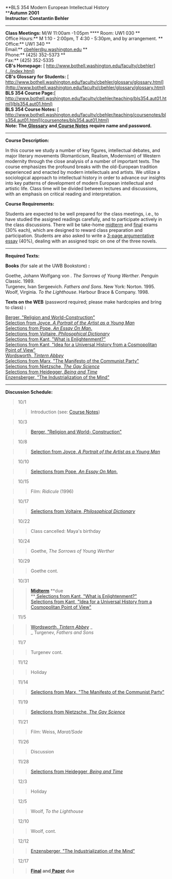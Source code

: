 **BLS 354 Modern European Intellectual History  
****Autumn 2001**  
**Instructor: Constantin Behler**

* * *

**Class Meetings:** M/W 11:00am -1:05pm **** Room: UW1 030 **  
Office Hours:** M 1:10 - 2:00pm, T 4:30 - 5:30pm, and by arrangement. **  
Office:** UW1 340 **  
Email:** [ cbehler@u.washington.edu](mailto:cbehler@u.washington.edu) **  
Phone:** (425) 352-5373 **  
Fax:** (425) 352-5335  
**CB's Homepage:** [
http://www.bothell.washington.edu/faculty/cbehler](../index.html)  
**CB's Glossary for Students:** [
http://www.bothell.washington.edu/faculty/cbehler/glossary/glossary.html](http://www.bothell.washington.edu/faculty/cbehler/glossary/glossary.html)  
**BLS 354 Course Page:**[
http://www.bothell.washington.edu/faculty/cbehler/teaching/bls354.aut01.html](bls354.aut01.html)  
**BLS 354 Course Notes:** [
http://www.bothell.washington.edu/faculty/cbehler/teaching/coursenotes/bls354.aut01.html](coursenotes/bls354.aut01.html)  
**Note: The**[ **Glossary**](../glossary/glossary.html) **and**[ **Course
Notes**](coursenotes/bls354.aut01.html) **require name and password.**

* * *

**Course Description:**

In this course we study a number of key figures, intellectual debates, and
major literary movements (Romanticism, Realism, Modernism) of Western
modernity through the close analysis of a number of important texts. The
course emphasizes the profound breaks with the old-European tradition
experienced and enacted by modern intellectuals and artists. We utilize a
sociological approach to intellectual history in order to advance our insights
into key patterns of development of modern European intellectual and artistic
life. Class time will be divided between lectures and discussions, with an
emphasis on critical reading and interpretation.

**Course Requirements:**

Students are expected to be well prepared for the class meetings, i.e., to
have studied the assigned readings carefully, and to participate actively in
the class discussions. There will be take-home
[midterm](coursenotes/midterm.bls354.aut01.html) and
[final](coursenotes/final354A01.html) exams (30% each), which are designed to
reward class preparation and participation. Students are also asked to write a
[3-page argumentative essay](coursenotes/paperbls354aut01.html) (40%), dealing
with an assigned topic on one of the three novels.

* * *

**Required Texts:**

**Books** (for sale at the UWB Bookstore) **:**

Goethe, Johann Wolfgang von _. The Sorrows of Young Werther_. Penguin Classic.
1989.  
Turgenev, Ivan Sergeevich. _Fathers and Sons_. New York: Norton. 1995.  
Woolf, Virginia. _To the Lighthouse_. Harbour Brace  & Company. 1998.

**Texts on the WEB** (password required; please make hardcopies and bring to
class) **:**

[ Berger, "Religion and World-Construction"](coursenotes/Texts/bergerrel.html)  
[Selection from Joyce, _A Portrait of the Artist as a Young
Man_](selJoycePortIII.html)  
[ Selections from Pope, _An Essay On
Man_.](coursenotes/Texts/selPopeEssayMan.html)  
[ Selections from Voltaire, _Philosophical
Dictionary_](coursenotes/Texts/VoltPhilDic.html)  
[ Selections from Kant, "What is
Enlightenment?"](coursenotes/Texts/KantwhatEnl.html)  
[Selections from Kant, "Idea for a Universal History from a Cosmopolitan Point
of View"](coursenotes/Texts/KantIdeaUnHis.html)  
[Wordsworth, _Tintern Abbey_](coursenotes/Texts/wordsworTintAbb.html)  
[ Selections from Marx, "The Manifesto of the Communist
Party"](coursenotes/Texts/selMarEngManif.html)  
[Selections from Nietzsche, _The Gay
Science_](coursenotes/Texts/selNietzGay.html)  
[ Selections from Heidegger, _Being and Time_](coursenotes/Texts/selHeid.html)  
[ Enzensberger, "The Industrialization of the
Mind"](coursenotes/Texts/enzensbergindust.html)

* * *

**Discussion Schedule:**  

> 10/1

>

>> Introduction (see: [Course Notes](coursenotes/bls354.aut01.html))

>

> 10/3

>

>> [Berger, "Religion and World-
Construction"](coursenotes/Texts/bergerrel.html)

>

> 10/8

>

>> [Selection from Joyce, _A Portrait of the Artist as a Young
Man_](selJoycePortIII.html)

>

> 10/10

>

>> [Selections from Pope, _An Essay On
Man_.](coursenotes/Texts/selPopeEssayMan.html)

>

> 10/15

>

>> Film: _Ridicule_ (1996)

>

> 10/17

>

>> [Selections from Voltaire, _Philosophical
Dictionary_](coursenotes/Texts/VoltPhilDic.html)

>

> 10/22

>

>> Class cancelled: Maya's birthday

>

> 10/24

>

>> Goethe, _The Sorrows of Young Werther_

>

> 10/29

>

>> Goethe cont.

>

> 10/31

>

>> [**Midterm**](coursenotes/midterm.bls354.aut01.html) **due  
>  **[ Selections from Kant, "What is Enlightenment?"
](coursenotes/Texts/KantwhatEnl.html)  
>  [Selections from Kant, "Idea for a Universal History from a Cosmopolitan
Point of View"](coursenotes/Texts/KantIdeaUnHis.html)

>

> 11/5

>

>> [Wordsworth, _Tintern Abbey_](coursenotes/Texts/wordsworTintAbb.html) _  
> _ Turgenev, _Fathers and Sons_

>

> 11/7

>

>> Turgenev cont.

>

> 11/12

>

>> Holiday

>

> 11/14

>

>> [Selections from Marx, "The Manifesto of the Communist
Party"](coursenotes/Texts/selMarEngManif.html)

>

> 11/19

>

>> [Selections from Nietzsche, _The Gay
Science_](coursenotes/Texts/selNietzGay.html)

>

> 11/21

>

>> Film: Weiss, _Marat/Sade_

>

> 11/26

>

>> Discussion

>

> 11/28

>

>> [Selections from Heidegger, _Being and
Time_](coursenotes/Texts/selHeid.html)

>

> 12/3

>

>> Holiday

>

> 12/5

>

>> Woolf, _To the Lighthouse_

>

> 12/10

>

>> Woolf, cont.

>

> 12/12

>

>> [Enzensberger, "The Industrialization of the
Mind"](coursenotes/Texts/enzensbergindust.html)

>

> 12/17

>

>> [**Final**](coursenotes/final354A01.html) **and**[
**Paper**](coursenotes/paperbls354aut01.html) **due**

